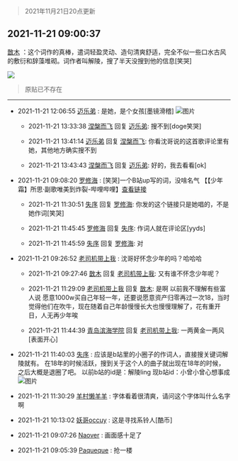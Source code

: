 > 2021年11月21日20点更新
<link rel="stylesheet" href="https://cdn.jsdelivr.net/gh/taotie6/sampleJSON@main/css/photo_show.css">
<meta name="referrer" content="no-referrer" />


 ## 2021-11-21 09:00:37 

 [㪚木](https://www.coolapk.com/feed/31611960?shareKey=YTViMjdjYTI0ZDI5NjE5OWE1NzE~) ：这个词作的真棒，遣词轻盈灵动、造句清爽舒适，完全不似一些口水古风的敷衍和辞藻堆砌。词作者叫解陵，搜了半天没搜到他的信息[笑哭] 

<div class="album">
<img class="img-item" src="https://image.coolapk.com/feed/2021/1121/09/1081091_3b471a86_6436_8732_780@1080x2776.jpeg" />
</div>

> 原贴已不存在 

 ------- 

- 2021-11-21 12:06:55 [迈乐弟](uid=1554109) : 是她，是个女孩[墨镜滑稽] ![图片](https://image.coolapk.com/feed/2021/1121/12/1554109_3e5d7635_7614_2419_285@1080x2160.jpeg)

    - 2021-11-21 13:33:38 [涅槃而飞](uid=1128897) 回复 [迈乐弟](uid=1554109): 搜不到[doge笑哭] 

    - 2021-11-21 13:41:14 [迈乐弟](uid=1554109) 回复 [涅槃而飞](uid=1128897): 你看沈哥说的这首歌评论里有她，其他地方确实搜不到 

    - 2021-11-21 13:43:43 [涅槃而飞](uid=1128897) 回复 [迈乐弟](uid=1554109): 好的，我去看看[ok] 

- 2021-11-21 09:08:20 [罗修海](uid=3774701) : [笑哭]一个B站up写的词，没啥名气
【【少年霜】所思·副歌唯美到炸裂-哔哩哔哩】<a class="feed-link-url" href="https://b23.tv/D7S45Ts" title="https://b23.tv/D7S45Ts" target="_blank" rel="nofollow">查看链接</a> 

    - 2021-11-21 11:30:51 [失序](uid=1009107) 回复 [罗修海](uid=3774701): 你发的这个链接只是她唱的，不是她作词[笑哭] 

    - 2021-11-21 11:45:45 [罗修海](uid=3774701) 回复 [失序](uid=1009107): 作词人就在评论区[yyds] 

    - 2021-11-21 11:45:59 [失序](uid=1009107) 回复 [罗修海](uid=3774701): 对 

- 2021-11-21 09:26:52 [老司机带上我](uid=1912353) : 沈哥好怀念少年的吗？哈哈哈 

    - 2021-11-21 09:27:46 [㪚木](uid=1081091) 回复 [老司机带上我](uid=1912353): 又有谁不怀念少年呢？ 

    - 2021-11-21 11:29:09 [老司机带上我](uid=1912353) 回复 [㪚木](uid=1081091): 是啊  以前我不理解有些富人说 愿意1000w买自己年轻一年，还要说愿意资产归零再过一次18，当时觉得他们在吹牛，现在随着自己年龄慢慢长大也慢慢理解了，花有重开日，人无再少年唉 

    - 2021-11-21 11:44:39 [青岛滨海学院](uid=1311045) 回复 [老司机带上我](uid=1912353): 一两黄金一两风[表面开心] 

- 2021-11-21 11:40:03 [失序](uid=1009107) : 应该是b站里的小圈子的作词人，直接搜关键词解陵就有。
在18年的时候活跃，搜到关于这个人的曲子就出现在18年的时候，之后大概是退圈了吧。
以前b站的id是：解陵ling
现b站id：小曾小曾心想事成 ![图片](https://image.coolapk.com/feed/2021/1121/11/1009107_953d6efb_6002_6565_190@1080x1920.jpeg)

- 2021-11-21 11:30:29 [羊村懒羊羊](uid=2880661) : 字体看着很清爽，请问这个字体叫什么名字啊 

- 2021-11-21 10:13:02 [妖哥occuy](uid=1388591) : 这是寻找系铃人[酷币] 

- 2021-11-21 09:07:26 [Naover](uid=1953816) : 画面感十足了 

- 2021-11-21 09:05:39 [Paqueque](uid=685582) : 抢一楼 

